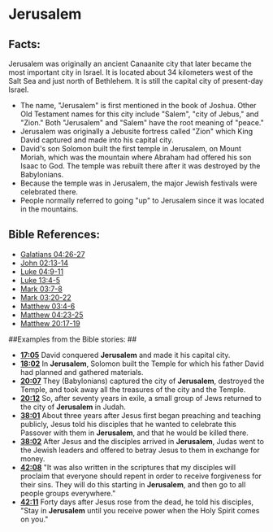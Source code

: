 # Jerusalem #

## Facts: ##

Jerusalem was originally an ancient Canaanite city that later became the most important city in Israel. It is located about 34 kilometers west of the Salt Sea and just north of Bethlehem. It is still the capital city of present-day Israel.

* The name, "Jerusalem" is first mentioned in the book of Joshua. Other Old Testament names for this city include "Salem", "city of Jebus," and "Zion." Both "Jerusalem" and "Salem" have the root meaning of "peace."
* Jerusalem was originally a Jebusite fortress called "Zion" which King David captured and made into his capital city. 
* David's son Solomon built the first temple in Jerusalem, on Mount Moriah, which was the mountain where Abraham had offered his son Isaac to God. The temple was rebuilt there after it was destroyed by the Babylonians.
* Because the temple was in Jerusalem, the major Jewish festivals were celebrated there.
* People normally referred to going "up" to Jerusalem since it was located in the mountains.



## Bible References: ##

* [Galatians 04:26-27](en/tn/gal/help/04/26)
* [John 02:13-14](en/tn/jhn/help/02/13)
* [Luke 04:9-11](en/tn/luk/help/04/09)
* [Luke 13:4-5](en/tn/luk/help/13/04)
* [Mark 03:7-8](en/tn/mrk/help/03/07)
* [Mark 03:20-22](en/tn/mrk/help/03/20)
* [Matthew 03:4-6](en/tn/mat/help/03/04)
* [Matthew 04:23-25](en/tn/mat/help/04/23)
* [Matthew 20:17-19](en/tn/mat/help/20/17)

##Examples from the Bible stories: ##

* __[17:05](en/tn/obs/help/17/05)__ David conquered __Jerusalem__  and made it his capital city.
* __[18:02](en/tn/obs/help/18/02)__ In __Jerusalem__, Solomon built the Temple for which his father David had planned and gathered materials.
* __[20:07](en/tn/obs/help/20/07)__ They (Babylonians) captured the city of __Jerusalem__, destroyed the Temple, and took away all the treasures of the city and the Temple.
* __[20:12](en/tn/obs/help/20/12)__ So, after seventy years in exile, a small group of Jews returned to the city of __Jerusalem__  in Judah.
* __[38:01](en/tn/obs/help/38/01)__ About three years after Jesus first began preaching and teaching publicly, Jesus told his disciples that he wanted to celebrate this Passover with them in __Jerusalem__, and that he would be killed there.
* __[38:02](en/tn/obs/help/38/02)__ After Jesus and the disciples arrived in __Jerusalem__, Judas went to the Jewish leaders and offered to betray Jesus to them in exchange for money.
* __[42:08](en/tn/obs/help/42/08)__ "It was also written in the scriptures that my disciples will proclaim that everyone should repent in order to receive forgiveness for their sins. They will do this starting in __Jerusalem__, and then go to all people groups everywhere."
* __[42:11](en/tn/obs/help/42/11)__ Forty days after Jesus rose from the dead, he told his disciples, "Stay in __Jerusalem__  until you receive power when the Holy Spirit comes on you."